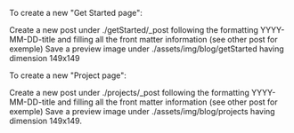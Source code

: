 To create a new "Get Started page":

Create a new post under ./getStarted/_post following the formatting YYYY-MM-DD-title and filling all the front matter information (see other post for exemple)
Save a preview image under ./assets/img/blog/getStarted having dimension 149x149


To create a new "Project page":

Create a new post under ./projects/_post following the formatting YYYY-MM-DD-title and filling all the front matter information (see other post for exemple)
Save a preview image under ./assets/img/blog/projects having dimension 149x149.
